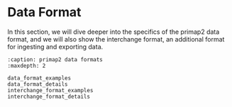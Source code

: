 # Data Format

In this section, we will dive deeper into the specifics of the primap2 data format,
and we will also show the interchange format, an additional format for ingesting and
exporting data.


```{toctree}
:caption: primap2 data formats
:maxdepth: 2

data_format_examples
data_format_details
interchange_format_examples
interchange_format_details
```
